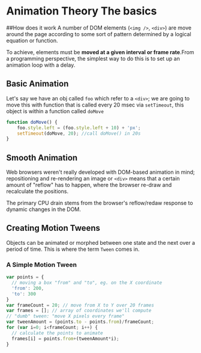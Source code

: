 # Animation Theory The basics

##How does it work
A number of DOM elements (`<img />`, `<div>`) are move around the page
according to some sort of pattern determined by a logical equation or
function.

To achieve, elements must be **moved at a given interval or frame
rate**.From a programming perspective, the simplest way to do this is to
set up an animation loop with a delay.

## Basic Animation
Let's say we have an obj called `foo` which refer to a `<div>`; we are
going to move this with function that is called every 20 msec via
`setTimeout`, this object is within a function called `doMove`

```javascript
function doMove() {
    foo.style.left = (foo.style.left + 10) + 'px';
    setTimeout(doMove, 20); //call doMove() in 20s
}
```

## Smooth Animation
Web browsers weren't really developed with DOM-based animation in mind;
repositioning and re-rendering an image or `<div>` means that a certain
amount of "reflow" has to happen, where the browser re-draw and
recalculate the positions.

The primary CPU drain stems from the browser's reflow/redaw response to
dynamic changes in the DOM.

## Creating Motion Tweens
Objects can be animated or morphed between one state and the next over a
period of time. This is where the term `Tween` comes in.

### A Simple Motion Tween

```javascript
var points = {
  // moving a box "from" and "to", eg. on the X coordinate
  'from': 200,
  'to': 300
}
var frameCount = 20; // move from X to Y over 20 frames
var frames = []; // array of coordinates we'll compute
// "dumb" tween: "move X pixels every frame"
var tweenAmount = (points.to - points.from)/frameCount;
for (var i=0; i<frameCount; i++) {
  // calculate the points to animate
  frames[i] = points.from+(tweenAmount*i); 
}
```

